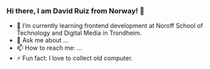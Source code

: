 ### Hi there, I am David Ruiz from Norway! 👋



- 🌱 I’m currently learning frontend development at Noroff School of Technology and Digital Media in Trondheim.
- 💬 Ask me about ...
- 📫 How to reach me: ...
- ⚡ Fun fact: I love to collect old computer.

